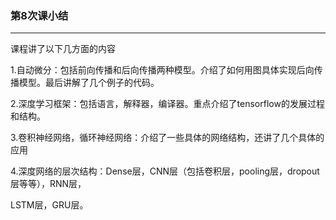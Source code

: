 ### 第8次课小结

---

课程讲了以下几方面的内容

1.自动微分：包括前向传播和后向传播两种模型。介绍了如何用图具体实现后向传播模型。最后讲解了几个例子的代码。

2.深度学习框架：包括语言，解释器，编译器。重点介绍了tensorflow的发展过程和结构。

3.卷积神经网络，循环神经网络：介绍了一些具体的网络结构，还讲了几个具体的应用

4.深度网络的层次结构：Dense层，CNN层（包括卷积层，pooling层，dropout层等等），RNN层，

LSTM层，GRU层。